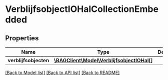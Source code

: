 # VerblijfsobjectIOHalCollectionEmbedded

## Properties
Name | Type | Description | Notes
------------ | ------------- | ------------- | -------------
**verblijfsobjecten** | [**\BAGClient\Model\VerblijfsobjectIOHal[]**](VerblijfsobjectIOHal.md) |  | [optional] 

[[Back to Model list]](../../README.md#documentation-for-models) [[Back to API list]](../../README.md#documentation-for-api-endpoints) [[Back to README]](../../README.md)

